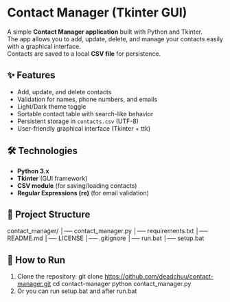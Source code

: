 # Contact Manager (Tkinter GUI)

A simple **Contact Manager application** built with Python and Tkinter.  
The app allows you to add, update, delete, and manage your contacts easily with a graphical interface.  
Contacts are saved to a local **CSV file** for persistence.

## ✨ Features
- Add, update, and delete contacts  
- Validation for names, phone numbers, and emails  
- Light/Dark theme toggle  
- Sortable contact table with search-like behavior  
- Persistent storage in `contacts.csv` (UTF-8)  
- User-friendly graphical interface (Tkinter + ttk)  

## 🛠️ Technologies
- **Python 3.x**  
- **Tkinter** (GUI framework)  
- **CSV module** (for saving/loading contacts)  
- **Regular Expressions (re)** (for email validation)  

## 📂 Project Structure
contact_manager/
│── contact_manager.py
│── requirements.txt
│── README.md
│── LICENSE
│── .gitignore
│── run.bat
│── setup.bat


## 🚀 How to Run
1. Clone the repository:
    git clone https://github.com/deadchuu/contact-manager.git
    cd contact-manager
    python contact_manager.py
2. Or you can run 
    setup.bat 
    and after run.bat